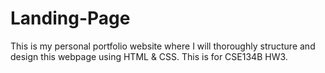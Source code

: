 # Landing-Page
This is my personal portfolio website where I will thoroughly structure and design this webpage using HTML & CSS. This is for CSE134B HW3.
